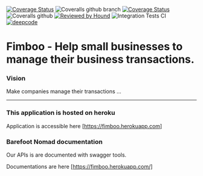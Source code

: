 [![Coverage Status](https://coveralls.io/repos/github/tytyne/fimboo/badge.svg?branch=develop)](https://coveralls.io/github/tytyne/fimboo?branch=develop)
![Coveralls github branch](https://img.shields.io/coveralls/github.com/tytyne/fimboo/develop)
[![Coverage Status](https://coveralls.io/repos/github/tytyne/fimboo/badge.svg?branch=develop)](https://coveralls.io/github/tytyne/fimboo?branch=develop)
![Coveralls github](https://img.shields.io/coveralls/github.com/tytyne/fimboo)
[![Reviewed by Hound](https://img.shields.io/badge/Reviewed_by-Hound-8E64B0.svg)](https://houndci.com)
![Integration Tests CI](https://github.com/tytyne/fimboo/workflows/Integration%20Tests%20CI/badge.svg)
[![deepcode](https://www.deepcode.ai/api/gh/badge?key=eyJhbGciOiJIUzI1NiIsInR5cCI6IkpXVCJ9.eyJwbGF0Zm9ybTEiOiJnaCIsIm93bmVyMSI6InR5dHluZSIsInJlcG8xIjoiZmltYm9vIiwiaW5jbHVkZUxpbnQiOmZhbHNlLCJhdXRob3JJZCI6MjYwMzksImlhdCI6MTYwODI3NTYxMn0.MqIXT8M2K6iQeRGNgriKcgsPzeOho7kz3yk1lWFYYt8)](https://www.deepcode.ai/app/gh/tytyne/fimboo/_/dashboard?utm_content=gh%2Ftytyne%2Ffimboo)

Fimboo - Help small businesses to manage their business transactions.
=======

### Vision
Make companies manage their  transactions ...

---

### This application is hosted on heroku
Application is accessible here [https://fimboo.herokuapp.com]

### Barefoot Nomad documentation
Our APIs is are documented with swagger tools.

Documentations are here [https://fimboo.herokuapp.com/]


